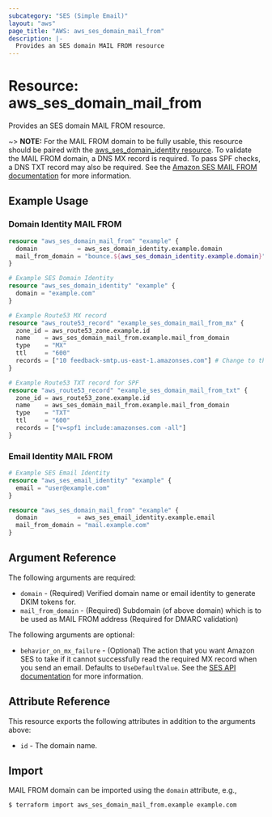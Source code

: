 ```yaml
---
subcategory: "SES (Simple Email)"
layout: "aws"
page_title: "AWS: aws_ses_domain_mail_from"
description: |-
  Provides an SES domain MAIL FROM resource
---
```


# Resource: aws_ses_domain_mail_from

Provides an SES domain MAIL FROM resource.

~> **NOTE:** For the MAIL FROM domain to be fully usable, this resource should be paired with the [aws_ses_domain_identity resource](/docs/providers/aws/r/ses_domain_identity.html). To validate the MAIL FROM domain, a DNS MX record is required. To pass SPF checks, a DNS TXT record may also be required. See the [Amazon SES MAIL FROM documentation](https://docs.aws.amazon.com/ses/latest/dg/mail-from.html) for more information.

## Example Usage

### Domain Identity MAIL FROM

```terraform
resource "aws_ses_domain_mail_from" "example" {
  domain           = aws_ses_domain_identity.example.domain
  mail_from_domain = "bounce.${aws_ses_domain_identity.example.domain}"
}

# Example SES Domain Identity
resource "aws_ses_domain_identity" "example" {
  domain = "example.com"
}

# Example Route53 MX record
resource "aws_route53_record" "example_ses_domain_mail_from_mx" {
  zone_id = aws_route53_zone.example.id
  name    = aws_ses_domain_mail_from.example.mail_from_domain
  type    = "MX"
  ttl     = "600"
  records = ["10 feedback-smtp.us-east-1.amazonses.com"] # Change to the region in which `aws_ses_domain_identity.example` is created
}

# Example Route53 TXT record for SPF
resource "aws_route53_record" "example_ses_domain_mail_from_txt" {
  zone_id = aws_route53_zone.example.id
  name    = aws_ses_domain_mail_from.example.mail_from_domain
  type    = "TXT"
  ttl     = "600"
  records = ["v=spf1 include:amazonses.com -all"]
}
```

### Email Identity MAIL FROM

```terraform
# Example SES Email Identity
resource "aws_ses_email_identity" "example" {
  email = "user@example.com"
}

resource "aws_ses_domain_mail_from" "example" {
  domain           = aws_ses_email_identity.example.email
  mail_from_domain = "mail.example.com"
}
```

## Argument Reference

The following arguments are required:

* `domain` - (Required) Verified domain name or email identity to generate DKIM tokens for.
* `mail_from_domain` - (Required) Subdomain (of above domain) which is to be used as MAIL FROM address (Required for DMARC validation)

The following arguments are optional:

* `behavior_on_mx_failure` - (Optional) The action that you want Amazon SES to take if it cannot successfully read the required MX record when you send an email. Defaults to `UseDefaultValue`. See the [SES API documentation](https://docs.aws.amazon.com/ses/latest/APIReference/API_SetIdentityMailFromDomain.html) for more information.

## Attribute Reference

This resource exports the following attributes in addition to the arguments above:

* `id` - The domain name.

## Import

MAIL FROM domain can be imported using the `domain` attribute, e.g.,

```
$ terraform import aws_ses_domain_mail_from.example example.com
```
